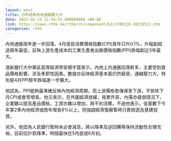 ```yaml
---
layout: post
title: 分析認為內地通縮壓力大
date: 2023-05-11 12:54:53.000000000 +08:00
link: https://news.rthk.hk/rthk/ch/component/k2/1700120-20230511.htm
categories: rthk
---
```


內地通脹按年進一步回落。4月居民消費價格指數(CPI)按年只升0.1%，升幅創超過兩年最低，反映上游生產成本的工業生產者出廠價格指數(PPI)跌幅創近3年最大。

澳新銀行大中華區首席經濟學家楊宇霆表示，內地上月通脹回落較多，主要受到食品價格影響，涉及季節性因素。數據亦反映經濟基本面仍然疲弱，通縮壓力大，特別是4月PPI按年跌幅進一步擴大。

他認為，PPI能夠最準確反映內地經濟周期，而上游價格會傳導至下游，不排除下月CPI或會零增長。他又表示，在外圍經濟放緩，拖累外貿，內需亦疲弱情況下，企業難以提高產品價格，工資亦難以增加，將不利消費。不過他表示，低基數下今年第2季內地經濟或按年增長8%以上，但強調經濟復蘇暫時只靠旅遊及基建投資。

 另外，他認為人民銀行暫時未必會減息，將以降準及逆回購等保持流動性合理充裕，目前估計若降準，時間最快在5月底或6月初。
